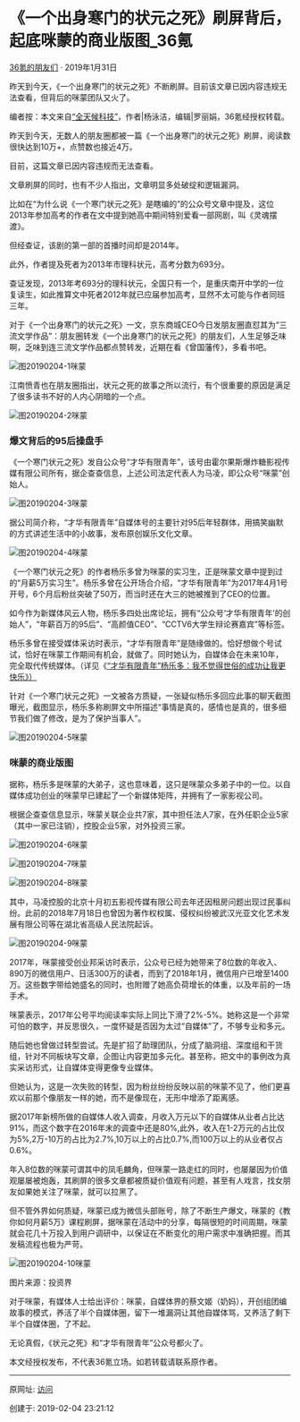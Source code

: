 # 《一个出身寒门的状元之死》刷屏背后，起底咪蒙的商业版图_36氪

[36氪的朋友们](https://www.36kr.com/user/375349) _·_ 2019年1月31日

昨天到今天，《一个出身寒门的状元之死》不断刷屏。目前该文章已因内容违规无法查看，但背后的咪蒙团队又火了。

编者按：本文来自[“全天候科技”](https://awtmt.com/articles/3477266)，作者|杨泳洁，编辑|罗丽娟，36氪经授权转载。

昨天到今天，无数人的朋友圈都被一篇《一个出身寒门的状元之死》刷屏，阅读数很快达到10万+，点赞数也接近4万。

目前，这篇文章已因内容违规而无法查看。

文章刷屏的同时，也有不少人指出，文章明显多处破绽和逻辑漏洞。

比如在“为什么说《一个寒门状元之死》是瞎编的”的公众号文章中提及，这位2013年参加高考的作者在文中提到她高中期间特别爱看一部网剧，叫《灵魂摆渡》。

但经查证，该剧的第一部的首播时间却是2014年。

此外，作者提及死者为2013年市理科状元，高考分数为693分。

查证发现，2013年考693分的理科状元，全国只有一个，是重庆南开中学的一位复读生，如此推算文中死者2012年就已应届参加高考，显然不太可能与作者同班三年。

对于《一个出身寒门的状元之死》一文，京东商城CEO今日发朋友圈直怼其为“三流文学作品”：朋友圈转发《一个出身寒门的状元之死》的朋友们，人生足够乏味啊，乏味到连三流文学作品都点赞转发，近期在看《曾国藩传》，多看书吧。

![图20190204-1咪蒙](图20190204-1咪蒙.jpg)

江南愤青也在朋友圈指出，状元之死的故事之所以流行，有个很重要的原因是满足了很多读书不好的人内心阴暗的一个点。

![图20190204-2咪蒙](图20190204-2咪蒙.jpg)

### 爆文背后的95后操盘手

《一个寒门状元之死》发自公众号“才华有限青年”，该号由霍尔果斯爆炸糖影视传媒有限公司所有，据企查查信息，上述公司法定代表人为马凌，即公众号“咪蒙”创始人。

![图20190204-3咪蒙](图20190204-3咪蒙.jpg)

据公司简介称，“才华有限青年”自媒体号的主要针对95后年轻群体，用搞笑幽默的方式讲述生活中的小故事，发布原创娱乐文化文章。

![图20190204-4咪蒙](图20190204-4咪蒙.jpg)

《一个寒门状元之死》的作者杨乐多曾为咪蒙的实习生，正是咪蒙文章中提到过的“月薪5万实习生”。杨乐多曾在公开场合介绍，“才华有限青年”为2017年4月1号开号，6个月后粉丝突破了50万，而当时还在大三的她被推到了CEO的位置。

如今作为新媒体风云人物，杨乐多四处出席论坛，拥有“公众号‘才华有限青年’的创始人”，“年薪百万的95后”、“高颜值CEO”、“CCTV6大学生辩论赛嘉宾”等标签。

杨乐多曾在接受媒体采访时表示，“才华有限青年”是随缘做的。恰好想做个号试试，恰好在咪蒙工作期间有机会，就做了。同时她认为，自媒体会在未来10年，完全取代传统媒体。（详见《[“才华有限青年”杨乐多：我不觉得世俗的成功让我更快乐》）](https://www.sohu.com/a/271135060_141927)

针对《一个寒门状元之死》一文被各方质疑，一张疑似杨乐多回应此事的聊天截图曝光，截图显示，杨乐多称刷屏文中所描述“事情是真的，感情也是真的，很多细节我们做了修改，是为了保护当事人”。

![图20190204-5咪蒙](图20190204-5咪蒙.jpg)

### 咪蒙的商业版图

据称，杨乐多是咪蒙的大弟子，这也意味着，这只是咪蒙众多弟子中的一位。以自媒体成功创业的咪蒙早已建起了一个新媒体矩阵，并拥有了一家影视公司。

根据企查查信息显示，咪蒙关联企业共7家，其中担任法人7家，在外任职企业5家（其中一家已注销），控股企业5家，对外投资三家。

![图20190204-6咪蒙](图20190204-6咪蒙.jpg)

![图20190204-7咪蒙](图20190204-7咪蒙.jpg)

![图20190204-8咪蒙](图20190204-8咪蒙.jpg)

其中，马凌控股的北京十月初五影视传媒有限公司去年还因租房问题出现过民事纠纷。此前的2018年7月18日也曾因为著作权权属、侵权纠纷被武汉光亚文化艺术发展有限公司等在湖北省高级人民法院起诉。

![图20190204-9咪蒙](图20190204-9咪蒙.jpg)

2017年，咪蒙接受创业邦采访时表示，公众号已经为她带来了8位数的年收入、890万的微信用户、日活300万的读者，而到了2018年1月，微信用户已增至1400万。这些数字带给她盛名的同时，也附赠了她高负荷增长的体重，以及年前的一场手术。

咪蒙表示，2017年公号平均阅读率实际上同比下滑了2%-5%。她称这是一个非常可怕的数字，并反思很久，一度怀疑是否因为太过“自媒体”了，不够专业和多元。

随后她也曾做过转型尝试。先是扩招了助理团队，分成了脑洞组、深度组和干货组，针对不同板块写文章，企图让内容更加多元化。甚至称，把文中的事例改为真实采访形式，让自媒体变得更像专业媒体。

但她认为，这是一次失败的转型，因为粉丝纷纷反映以前的咪蒙不见了，他们更喜欢以前那个像朋友一样的她，而不是像现在，无形中增添了距离感。

据2017年新榜所做的自媒体人收入调查，月收入万元以下的自媒体从业者占比达91%，而这个数字在2016年末的调查中还是80%,此外，收入在1-2万元的占比仅为5%,2万-10万的占比为2.7%,10万以上的占比0.7%,而100万以上的从业者仅占0.6%。

年入8位数的咪蒙可谓其中的凤毛麟角，但咪蒙一路走红的同时，也屡屡因为价值观屡屡被炮轰，其刷屏的很多文章都被质疑价值观有问题，甚至有人戏言，找女朋友如果她关注了咪蒙，就可以拉黑了。

但不管外界如何质疑，咪蒙已成为微信头部账号，除了不断生产爆文，咪蒙的《教你如何月薪5万》课程刷屏，据咪蒙在活动中的分享，每隔很短的时间周期，咪蒙就会花几十万投入到用户调研中，以保证在不断变化的用户需求中准确把握。而其发稿流程也极为严苛。

![图20190204-10咪蒙](图20190204-10咪蒙.jpg)

图片来源：投资界

对于咪蒙，有媒体人士给出评价：咪蒙，自媒体界的蔡文姬（奶妈），开创组团编故事的模式，养活了半个自媒体圈，留下一堆漏洞让其他自媒体骂，又养活了剩下半个自媒体圈，了不起。

无论真假，《状元之死》和“才华有限青年”公众号都火了。

本文经授权发布，不代表36氪立场。如若转载请联系原作者。

------

原网址: [访问](https://www.36kr.com/p/5175146)

创建于: 2019-02-04 23:21:12


